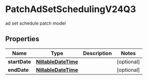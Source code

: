 

# PatchAdSetSchedulingV24Q3

ad set schedule patch model

## Properties

| Name | Type | Description | Notes |
|------------ | ------------- | ------------- | -------------|
|**startDate** | [**NillableDateTime**](NillableDateTime.md) |  |  [optional] |
|**endDate** | [**NillableDateTime**](NillableDateTime.md) |  |  [optional] |



